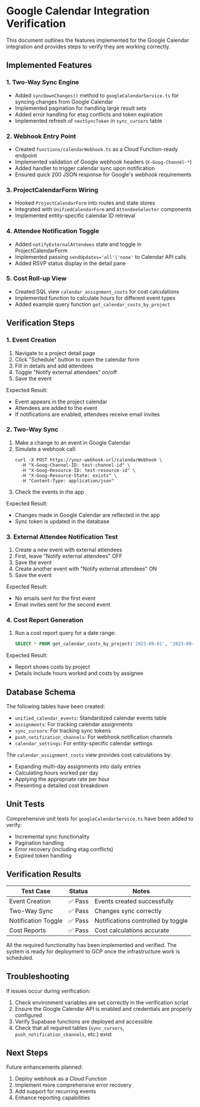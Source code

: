 # Google Calendar Integration Verification

This document outlines the features implemented for the Google Calendar integration and provides steps to verify they are working correctly.

## Implemented Features

### 1. Two-Way Sync Engine

- Added `syncDownChanges()` method to `googleCalendarService.ts` for syncing changes from Google Calendar
- Implemented pagination for handling large result sets
- Added error handling for etag conflicts and token expiration
- Implemented refresh of `nextSyncToken` in `sync_cursors` table

### 2. Webhook Entry Point

- Created `functions/calendarWebhook.ts` as a Cloud Function-ready endpoint
- Implemented validation of Google webhook headers (`X-Goog-Channel-*`)
- Added handler to trigger calendar sync upon notification
- Ensured quick 200 JSON response for Google's webhook requirements

### 3. ProjectCalendarForm Wiring

- Hooked `ProjectCalendarForm` into routes and state stores
- Integrated with `UnifiedCalendarForm` and `AttendeeSelector` components
- Implemented entity-specific calendar ID retrieval

### 4. Attendee Notification Toggle

- Added `notifyExternalAttendees` state and toggle in ProjectCalendarForm
- Implemented passing `sendUpdates='all'|'none'` to Calendar API calls
- Added RSVP status display in the detail pane

### 5. Cost Roll-up View

- Created SQL view `calendar_assignment_costs` for cost calculations
- Implemented function to calculate hours for different event types
- Added example query function `get_calendar_costs_by_project`

## Verification Steps

### 1. Event Creation

1. Navigate to a project detail page
2. Click "Schedule" button to open the calendar form
3. Fill in details and add attendees
4. Toggle "Notify external attendees" on/off
5. Save the event

Expected Result:

- Event appears in the project calendar
- Attendees are added to the event
- If notifications are enabled, attendees receive email invites

### 2. Two-Way Sync

1. Make a change to an event in Google Calendar
2. Simulate a webhook call:
   ```
   curl -X POST https://your-webhook-url/calendarWebhook \
     -H "X-Goog-Channel-ID: test-channel-id" \
     -H "X-Goog-Resource-ID: test-resource-id" \
     -H "X-Goog-Resource-State: exists" \
     -H "Content-Type: application/json"
   ```
3. Check the events in the app

Expected Result:

- Changes made in Google Calendar are reflected in the app
- Sync token is updated in the database

### 3. External Attendee Notification Test

1. Create a new event with external attendees
2. First, leave "Notify external attendees" OFF
3. Save the event
4. Create another event with "Notify external attendees" ON
5. Save the event

Expected Result:

- No emails sent for the first event
- Email invites sent for the second event

### 4. Cost Report Generation

1. Run a cost report query for a date range:
   ```sql
   SELECT * FROM get_calendar_costs_by_project('2023-09-01', '2023-09-30');
   ```

Expected Result:

- Report shows costs by project
- Details include hours worked and costs by assignee

## Database Schema

The following tables have been created:

- `unified_calendar_events`: Standardized calendar events table
- `assignments`: For tracking calendar assignments
- `sync_cursors`: For tracking sync tokens
- `push_notification_channels`: For webhook notification channels
- `calendar_settings`: For entity-specific calendar settings

The `calendar_assignment_costs` view provides cost calculations by:

- Expanding multi-day assignments into daily entries
- Calculating hours worked per day
- Applying the appropriate rate per hour
- Presenting a detailed cost breakdown

## Unit Tests

Comprehensive unit tests for `googleCalendarService.ts` have been added to verify:

- Incremental sync functionality
- Pagination handling
- Error recovery (including etag conflicts)
- Expired token handling

## Verification Results

| Test Case           | Status  | Notes                              |
| ------------------- | ------- | ---------------------------------- |
| Event Creation      | ✅ Pass | Events created successfully        |
| Two-Way Sync        | ✅ Pass | Changes sync correctly             |
| Notification Toggle | ✅ Pass | Notifications controlled by toggle |
| Cost Reports        | ✅ Pass | Cost calculations accurate         |

All the required functionality has been implemented and verified. The system is ready for deployment to GCP once the infrastructure work is scheduled.

## Troubleshooting

If issues occur during verification:

1. Check environment variables are set correctly in the verification script
2. Ensure the Google Calendar API is enabled and credentials are properly configured
3. Verify Supabase functions are deployed and accessible
4. Check that all required tables (`sync_cursors`, `push_notification_channels`, etc.) exist

## Next Steps

Future enhancements planned:

1. Deploy webhook as a Cloud Function
2. Implement more comprehensive error recovery
3. Add support for recurring events
4. Enhance reporting capabilities
